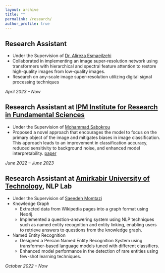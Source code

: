 ```yaml
---
layout: archive
title: ""
permalink: /research/
author_profile: true
---
```

<!-- ## Research Assistant at [University of Toronto](https://www.utoronto.ca/) -->
## Research Assistant
- Under the Supervision of [Dr. Alireza Esmaeilzehi](https://scholar.google.ca/citations?user=WAISKYYAAAAJ&hl=en)
- Collaborated in implementing an image super-resolution network using transformers with hierarchical and spectral feature attention to restore high-quality images from low-quality images.
- Research on any-scale image super-resolution utilizing digital signal processing techniques

*April 2023 – Now*

## Research Assistant at [IPM Institute for Research in Fundamental Sciences](http://www.ipm.ac.ir/)
- Under the Supervision of [Mohammad Sabokrou](https://scholar.google.com/citations?user=jqHXvT0AAAAJ&hl=en)
- Proposed a novel approach that encourages the model to focus on the primary object of the image and mitigates biases in image classification. This approach leads to an improvement in classification accuracy, reduced sensitivity to background noise, and enhanced model interpretability. [paper](https://arxiv.org/pdf/2307.01473.pdf)

*June 2022 – June 2023*

## Research Assistant at [Amirkabir University of Technology](https://aut.ac.ir/), NLP Lab
- Under the Supervision of  [Saeedeh Momtazi](https://scholar.google.nl/citations?user=N-WqXykAAAAJ&hl=en)
- Knowledge Graph
    - Extracted data from Wikipedia pages into a graph format using Neo4j.
    - Implemented a question-answering system using NLP techniques such as named entity recognition and entity linking, enabling users to retrieve answers to questions from the knowledge graph.
- Named Entity Recognition
    - Designed a Persian Named Entity Recognition System using transformer-based language models tuned with different classifiers.
    - Enhanced model performance in the detection of rare entities using few-shot learning techniques.

*October 2022 – Now*